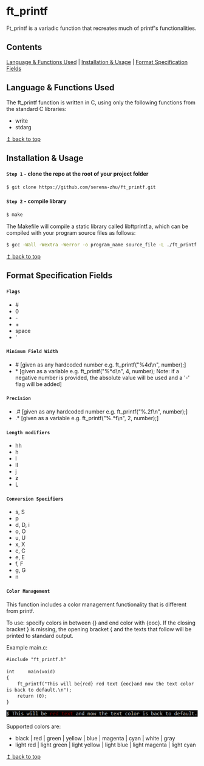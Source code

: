 # <a name="top">ft_printf</a>

Ft_printf is a variadic function that recreates much of printf's functionalities.

## Contents

[Language & Functions Used](#language_functions) | [Installation & Usage](#installation_usage) | [Format Specification Fields](#fields) 

## <a name="language_functions">Language & Functions Used</a>

The ft_printf function is written in C, using only the following functions from the standard C libraries: 

* write
* stdarg

<a href="#top">↥ back to top</a>

## <a name="installation_usage">Installation & Usage</a>

#### `Step 1` - clone the repo at the root of your project folder

```bash
$ git clone https://github.com/serena-zhu/ft_printf.git
```

#### `Step 2` - compile library

```bash
$ make
```

The Makefile will compile a static library called libftprintf.a, which can be compiled with your program source files as follows:

```bash
$ gcc -Wall -Wextra -Werror -o program_name source_file -L ./ft_printf -lftprintf
```
<a href="#top">↥ back to top</a>

## <a name="fields">Format Specification Fields</a>

#### `Flags`

* \#
* 0
* \-
* \+
* space
* '

#### `Minimum Field Width`

* \# [given as any hardcoded number e.g. ft_printf("%4d\n", number);]
* \* [given as a variable e.g. ft_printf("%*d\n", 4, number); Note: if a negative number is provided, the absolute value will be used and a '-' flag will be added]

#### `Precision`

* .# [given as any hardcoded number e.g. ft_printf("%.2f\n", number);]
* .* [given as a variable e.g. ft_printf("%.*f\n", 2, number);]

#### `Length modifiers`

* hh
* h
* l
* ll
* j
* z
* L

#### `Conversion Specifiers`

* s, S
* p
* d, D, i
* o, O
* u, U
* x, X
* c, C
* e, E
* f, F
* g, G
* n

#### `Color Management`

This function includes a color management functionality that is different from printf.

To use: specify colors in between {} and end color with {eoc}. If the closing bracket } is missing, the opening bracket { and the texts that follow will be printed to standard output. 

Example main.c:
```
#include "ft_printf.h"

int		main(void)
{
	ft_printf("This will be{red} red text {eoc}and now the text color is back to default.\n");
	return (0);
}
```
![color_output](/color_management_output.PNG)

Supported colors are:

* black | red | green | yellow | blue | magenta | cyan | white | gray
* light red | light green | light yellow | light blue | light magenta | light cyan

<a href="#top">↥ back to top</a>
